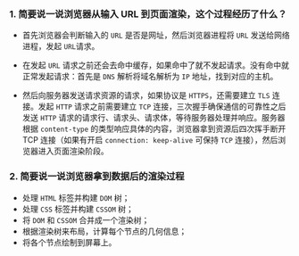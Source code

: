 ### 1. 简要说一说浏览器从输入 URL 到页面渲染，这个过程经历了什么？

- 首先浏览器会判断输入的 `URL` 是否是网址，然后浏览器进程将 `URL` 发送给网络进程，发起 `URL`请求。

- 在发起 `URL` 请求之前还会去命中缓存，如果命中了就不发起请求。没有命中就正常发起请求：首先是 `DNS` 解析将域名解析为 `IP` 地址，找到对应的主机。

- 然后向服务器发送请求资源的请求，如果协议是 `HTTPS`，还需要建立 `TLS` 连接。发起 `HTTP` 请求之前需要建立 `TCP` 连接，三次握手确保通信的可靠性之后发送 `HTTP` 请求的请求行、请求头、请求体，等待服务器处理并响应。服务器根据 `content-type` 的类型响应具体的内容，浏览器拿到资源后四次挥手断开 TCP 连接（如果有开启 `connection: keep-alive` 可保持 `TCP` 连接），然后浏览器进入页面渲染阶段。

### 2. 简要说一说浏览器拿到数据后的渲染过程

- 处理 `HTML` 标签并构建 `DOM` 树；
- 处理 `CSS` 标签并构建 `CSSOM` 树；
- 将 `DOM` 和 `CSSOM` 合并成一个渲染树；
- 根据渲染树来布局，计算每个节点的几何信息；
- 将各个节点绘制到屏幕上。
